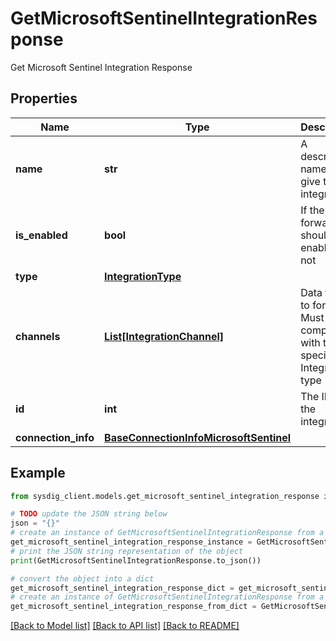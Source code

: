 # GetMicrosoftSentinelIntegrationResponse

Get Microsoft Sentinel Integration Response

## Properties

Name | Type | Description | Notes
------------ | ------------- | ------------- | -------------
**name** | **str** | A descriptive name to give to the integration | 
**is_enabled** | **bool** | If the forwarding should be enabled or not | [default to True]
**type** | [**IntegrationType**](IntegrationType.md) |  | 
**channels** | [**List[IntegrationChannel]**](IntegrationChannel.md) | Data types to forward. Must be compatible with the specified Integration type | 
**id** | **int** | The ID of the integration | 
**connection_info** | [**BaseConnectionInfoMicrosoftSentinel**](BaseConnectionInfoMicrosoftSentinel.md) |  | 

## Example

```python
from sysdig_client.models.get_microsoft_sentinel_integration_response import GetMicrosoftSentinelIntegrationResponse

# TODO update the JSON string below
json = "{}"
# create an instance of GetMicrosoftSentinelIntegrationResponse from a JSON string
get_microsoft_sentinel_integration_response_instance = GetMicrosoftSentinelIntegrationResponse.from_json(json)
# print the JSON string representation of the object
print(GetMicrosoftSentinelIntegrationResponse.to_json())

# convert the object into a dict
get_microsoft_sentinel_integration_response_dict = get_microsoft_sentinel_integration_response_instance.to_dict()
# create an instance of GetMicrosoftSentinelIntegrationResponse from a dict
get_microsoft_sentinel_integration_response_from_dict = GetMicrosoftSentinelIntegrationResponse.from_dict(get_microsoft_sentinel_integration_response_dict)
```
[[Back to Model list]](../README.md#documentation-for-models) [[Back to API list]](../README.md#documentation-for-api-endpoints) [[Back to README]](../README.md)


